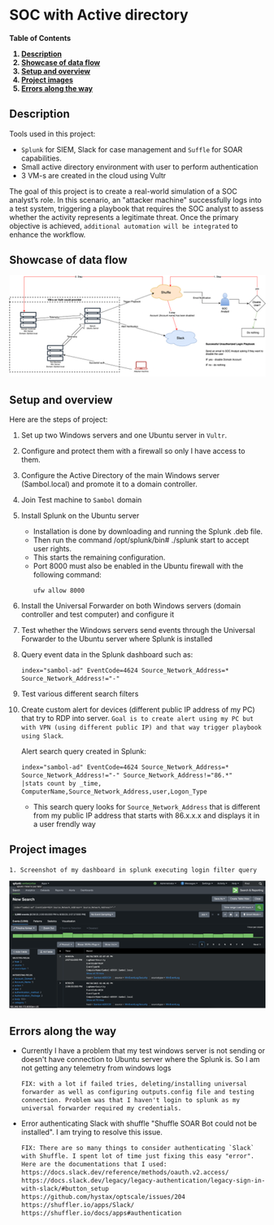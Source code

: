 # SOC with Active directory

<h4>
  <p><strong>Table of Contents</strong></p>
  <ol>
    <li><a href="#description">Description</a></li>
    <li><a href="#showcase-of-data-flow">Showcase of data flow</a></li>
    <li><a href="#setup-and-overview">Setup and overview</a></li>
    <li><a href="#project-images">Project images</a></li>
    <li><a href="#errors-along-the-way">Errors along the way</a></li>
  </ol>
</h3>


## Description

Tools used in this project:
* `Splunk` for SIEM, Slack for case management and `Suffle` for SOAR capabilities. 
* Small active directory environment with user to perform authentication
* 3 VM-s are created in the cloud using Vultr

The goal of this project is to create a real-world simulation of a SOC analyst’s role. In this scenario, an "attacker machine" successfully logs into a test system, triggering a playbook that requires the SOC analyst to assess whether the activity represents a legitimate threat. 
Once the primary objective is achieved, `additional automation will be integrated` to enhance the workflow.

## Showcase of data flow

![SOC-Automation_project_dataflow](https://github.com/SivanS-iT/SOC_projects/blob/main/Images/01-SOC-AD/01-SOC_AD_Dataflow.png?raw=true)


## Setup and overview

Here are the steps of project:
1. Set up two Windows servers and one Ubuntu server in `Vultr`.
2. Configure and protect them with a firewall so only I have access to them.
3. Configure the Active Directory of the main Windows server (Sambol.local) and promote it to a domain controller.
4. Join Test machine to `Sambol` domain
5. Install Splunk on the Ubuntu server
    * Installation is done by downloading and running the Splunk .deb file.
    * Then run the command /opt/splunk/bin# ./splunk start to accept user rights.
    * This starts the remaining configuration.
    * Port 8000 must also be enabled in the Ubuntu firewall with the following command:
        ```
        ufw allow 8000
        ```
6. Install the Universal Forwarder on both Windows servers (domain controller and test computer) and configure it
7. Test whether the Windows servers send events through the Universal Forwarder to the Ubuntu server where Splunk is installed
8. Query event data in the Splunk dashboard such as:
    ```
    index="sambol-ad" EventCode=4624 Source_Network_Address=* Source_Network_Address!="-"
    ```
9. Test various different search filters
10. Create custom alert for devices (different public IP address of my PC) that try to RDP into server. `Goal is to create alert using my PC but with VPN (using different public IP) and that way trigger playbook using Slack`.

    Alert search query created in Splunk:
    ```
    index="sambol-ad" EventCode=4624 Source_Network_Address=* Source_Network_Address!="-" Source_Network_Address!="86.*"
    |stats count by _time, ComputerName,Source_Network_Address,user,Logon_Type
    ```
    * This search query looks for `Source_Network_Address` that is different from my public IP address that starts with 86.x.x.x and displays it in a user frendly way


## Project images

`1. Screenshot of my dashboard in splunk executing login filter query`

![SOC-Automation_project_Query](https://github.com/SivanS-iT/SOC_projects/blob/main/Images/01-SOC-AD/01-AD-SplunkQuery.png?raw=true)


## Errors along the way

* Currently I have a problem that my test windows server is not sending or doesn't have connection to Ubuntu server where the Splunk is. So I am not getting any telemetry from windows logs
    ```
    FIX: with a lot if failed tries, deleting/installing universal forwarder as well as configuring outputs.config file and testing connection. Problem was that I haven't login to splunk as my universal forwarder required my credentials.
    ```
* Error authenticating Slack with shuffle "Shuffle SOAR Bot could not be installed". I am trying to resolve this issue.
    ```
    FIX: There are so many things to consider authenticating `Slack` with Shuffle. I spent lot of time just fixing this easy "error".
    Here are the documentations that I used:
    https://docs.slack.dev/reference/methods/oauth.v2.access/
    https://docs.slack.dev/legacy/legacy-authentication/legacy-sign-in-with-slack/#button_setup
    https://github.com/hystax/optscale/issues/204
    https://shuffler.io/apps/Slack/
    https://shuffler.io/docs/apps#authentication
    ```